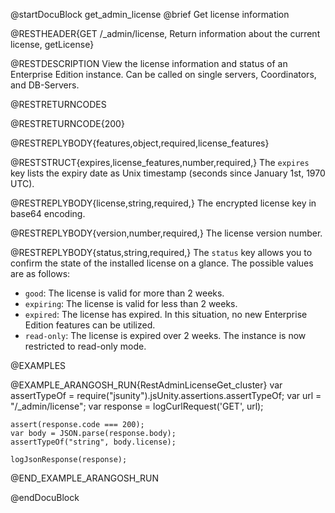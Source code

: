 
@startDocuBlock get_admin_license
@brief Get license information

@RESTHEADER{GET /_admin/license, Return information about the current license, getLicense}

@RESTDESCRIPTION
View the license information and status of an Enterprise Edition instance.
Can be called on single servers, Coordinators, and DB-Servers.

@RESTRETURNCODES

@RESTRETURNCODE{200}

@RESTREPLYBODY{features,object,required,license_features}

@RESTSTRUCT{expires,license_features,number,required,}
The `expires` key lists the expiry date as Unix timestamp (seconds since
January 1st, 1970 UTC).

@RESTREPLYBODY{license,string,required,}
The encrypted license key in base64 encoding.

@RESTREPLYBODY{version,number,required,}
The license version number.

@RESTREPLYBODY{status,string,required,}
The `status` key allows you to confirm the state of the installed license on a
glance. The possible values are as follows:

- `good`: The license is valid for more than 2 weeks.
- `expiring`: The license is valid for less than 2 weeks.
- `expired`: The license has expired. In this situation, no new
  Enterprise Edition features can be utilized.
- `read-only`: The license is expired over 2 weeks. The instance is now
  restricted to read-only mode.

@EXAMPLES

@EXAMPLE_ARANGOSH_RUN{RestAdminLicenseGet_cluster}
    var assertTypeOf = require("jsunity").jsUnity.assertions.assertTypeOf;
    var url = "/_admin/license";
    var response = logCurlRequest('GET', url);

    assert(response.code === 200);
    var body = JSON.parse(response.body);
    assertTypeOf("string", body.license);

    logJsonResponse(response);
@END_EXAMPLE_ARANGOSH_RUN

@endDocuBlock

